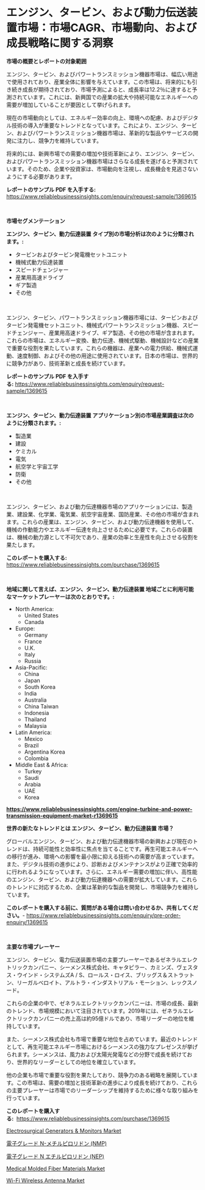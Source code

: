 <p><h1>エンジン、タービン、および動力伝送装置市場：市場CAGR、市場動向、および成長戦略に関する洞察</h1></p><p><strong>市場の概要とレポートの対象範囲</strong></p>
<p><p>エンジン、タービン、およびパワートランスミッション機器市場は、幅広い用途で使用されており、産業全体に影響を与えています。この市場は、将来的にも引き続き成長が期待されており、市場予測によると、成長率は12.2％に達すると予測されています。これには、新興国での産業の拡大や持続可能なエネルギーへの需要が増加していることが要因として挙げられます。</p><p>現在の市場動向としては、エネルギー効率の向上、環境への配慮、およびデジタル技術の導入が重要なトレンドとなっています。これにより、エンジン、タービン、およびパワートランスミッション機器市場は、革新的な製品やサービスの開発に注力し、競争力を維持しています。</p><p>将来的には、新興市場での需要の増加や技術革新により、エンジン、タービン、およびパワートランスミッション機器市場はさらなる成長を遂げると予測されています。そのため、企業や投資家は、市場動向を注視し、成長機会を見逃さないようにする必要があります。</p></p>
<p><strong>レポートのサンプル PDF を入手する:</strong> <a href="https://www.reliablebusinessinsights.com/enquiry/request-sample/1369615">https://www.reliablebusinessinsights.com/enquiry/request-sample/1369615</a></p>
<p>&nbsp;</p>
<p><strong>市場セグメンテーション</strong></p>
<p><strong>エンジン、タービン、動力伝達装置 タイプ別の市場分析は次のように分類されます。:</strong></p>
<p><ul><li>タービンおよびタービン発電機セットユニット</li><li>機械式動力伝達装置</li><li>スピードチェンジャー</li><li>産業用高速ドライブ</li><li>ギア製造</li><li>その他</li></ul></p>
<p>&nbsp;</p>
<p><p>エンジン、タービン、パワートランスミッション機器市場には、タービンおよびタービン発電機セットユニット、機械式パワートランスミッション機器、スピードチェンジャー、産業用高速ドライブ、ギア製造、その他の市場が含まれます。これらの市場は、エネルギー変換、動力伝達、機械式駆動、機械設計などの産業で重要な役割を果たしています。これらの機器は、産業への電力供給、機械式運動、速度制御、およびその他の用途に使用されています。日本の市場は、世界的に競争力があり、技術革新と成長を続けています。</p></p>
<p><strong>レポートのサンプル PDF を入手する:</strong>&nbsp;<a href="https://www.reliablebusinessinsights.com/enquiry/request-sample/1369615">https://www.reliablebusinessinsights.com/enquiry/request-sample/1369615</a></p>
<p>&nbsp;</p>
<p><strong> エンジン、タービン、動力伝達装置 アプリケーション別の市場産業調査は次のように分類されます。:</strong></p>
<p><ul><li>製造業</li><li>建設</li><li>ケミカル</li><li>電気</li><li>航空学と宇宙工学</li><li>防衛</li><li>その他</li></ul></p>
<p>&nbsp;</p>
<p><p>エンジン、タービン、および動力伝達機器市場のアプリケーションには、製造業、建設業、化学業、電気業、航空宇宙産業、国防産業、その他の市場が含まれます。これらの産業は、エンジン、タービン、および動力伝達機器を使用して、機械の作動能力やエネルギー伝達を向上させるために必要です。これらの装置は、機械の動力源として不可欠であり、産業の効率と生産性を向上させる役割を果たします。</p></p>
<p><strong>このレポートを購入する:</strong>&nbsp; <a href="https://www.reliablebusinessinsights.com/purchase/1369615">https://www.reliablebusinessinsights.com/purchase/1369615</a></p>
<p>&nbsp;</p>
<p><strong>地域に関して言えば、エンジン、タービン、動力伝達装置 地域ごとに利用可能なマーケットプレーヤーは次のとおりです。:</strong></p>
<p><ul>
    <li>
        North America:
        <ul>
            <li>United States</li>
            <li>Canada</li>
        </ul>
    </li>
    <li>
        Europe:
        <ul>
            <li>Germany</li>
            <li>France</li>
            <li>U.K.</li>
            <li>Italy</li>
            <li>Russia</li>
        </ul>
    </li>
    <li>
        Asia-Pacific:
        <ul>
            <li>China</li>
            <li>Japan</li>
            <li>South Korea</li>
            <li>India</li>
            <li>Australia</li>
            <li>China Taiwan</li>
            <li>Indonesia</li>
            <li>Thailand</li>
            <li>Malaysia</li>
        </ul>
    </li>
    <li>
        Latin America:
        <ul>
            <li>Mexico</li>
            <li>Brazil</li>
            <li>Argentina Korea</li>
            <li>Colombia</li>
        </ul>
    </li>
    <li>
        Middle East & Africa:
        <ul>
            <li>Turkey</li>
            <li>Saudi</li>
            <li>Arabia</li>
            <li>UAE</li>
            <li>Korea</li>
        </ul>
    </li>
    </ul></p>
<p><strong><a href="https://www.reliablebusinessinsights.com/engine-turbine-and-power-transmission-equipment-market-r1369615">https://www.reliablebusinessinsights.com/engine-turbine-and-power-transmission-equipment-market-r1369615</a></strong>&nbsp;</p>
<p><strong>世界の新たなトレンドとは エンジン、タービン、動力伝達装置 市場？</strong></p>
<p><p>グローバルエンジン、タービン、および動力伝達機器市場の新興および現在のトレンドは、持続可能性と効率性に焦点を当てることです。再生可能エネルギーへの移行が進み、環境への影響を最小限に抑える技術への需要が高まっています。また、デジタル技術の進歩により、診断およびメンテナンスがより正確で効率的に行われるようになっています。さらに、エネルギー需要の増加に伴い、高性能のエンジン、タービン、および動力伝達機器への需要が拡大しています。これらのトレンドに対応するため、企業は革新的な製品を開発し、市場競争力を維持しています。</p></p>
<p><strong>このレポートを購入する前に、質問がある場合は問い合わせるか、共有してください。</strong>- <a href="https://www.reliablebusinessinsights.com/enquiry/pre-order-enquiry/1369615">https://www.reliablebusinessinsights.com/enquiry/pre-order-enquiry/1369615</a></p>
<p>&nbsp;</p>
<p><strong>主要な市場プレーヤー</strong></p>
<p><p>エンジン、タービン、電力伝送装置市場の主要プレーヤーであるゼネラルエレクトリックカンパニー、シーメンス株式会社、キャタピラー、カミンズ、ヴェスタス・ウインド・システムズA / S、ロールス・ロイス、ブリッグス＆ストラットン、リーガルベロイト、アルトラ・インダストリアル・モーション、レックスノード。</p><p>これらの企業の中で、ゼネラルエレクトリックカンパニーは、市場の成長、最新のトレンド、市場規模において注目されています。2019年には、ゼネラルエレクトリックカンパニーの売上高は約95億ドルであり、市場リーダーの地位を維持しています。</p><p>また、シーメンス株式会社も市場で重要な地位を占めています。最近のトレンドとして、再生可能エネルギー市場におけるシーメンスの強力なプレゼンスが挙げられます。シーメンスは、風力および太陽光発電などの分野で成長を続けており、世界的なリーダーとしての地位を確立しています。</p><p>他の企業も市場で重要な役割を果たしており、競争力のある戦略を展開しています。この市場は、需要の増加と技術革新の進歩により成長を続けており、これらの主要プレーヤーは市場でのリーダーシップを維持するために様々な取り組みを行っています。</p></p>
<p><strong>このレポートを購入する:</strong>&nbsp;&nbsp;<a href="https://www.reliablebusinessinsights.com/purchase/1369615">https://www.reliablebusinessinsights.com/purchase/1369615</a></p>
<p><p><a href="https://github.com/SheilaBruen2023/Market-Research-Report-List-1/blob/main/electrosurgical-generators-monitors-market.md">Electrosurgical Generators & Monitors Market</a></p><p><a href="https://github.com/mohamedbakry57/Market-Research-Report-List-4/blob/main/324557588178.md">電子グレード N-メチルピロリドン (NMP)</a></p><p><a href="https://github.com/zjkmgcs938405/Market-Research-Report-List-2/blob/main/329608088179.md">電子グレード N エチルピロリドン (NEP)</a></p><p><a href="https://www.linkedin.com/pulse/medical-molded-fiber-materials-market-size-outlook-forecast-ebbje?trackingId=PrNzQ0VOvIAcdLYMAtzASw%3D%3D">Medical Molded Fiber Materials Market</a></p><p><a href="https://github.com/arionmp/Market-Research-Report-List-3/blob/main/wi-fi-wireless-antenna-market.md">Wi-Fi Wireless Antenna Market</a></p></p>